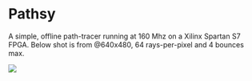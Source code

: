 # Pathsy
A simple, offline path-tracer running at 160 Mhz on a Xilinx Spartan S7 FPGA.
Below shot is from @640x480, 64 rays-per-pixel and 4 bounces max.

![](https://i.imgur.com/beHFp2x.jpeg)

